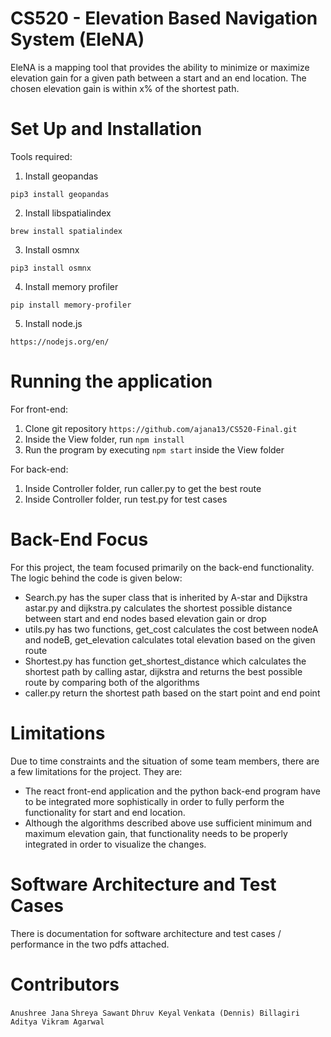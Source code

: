 
# CS520 - Elevation Based Navigation System (EleNA)

EleNA is a mapping tool that provides the ability to minimize or maximize elevation gain for a given path between a start and an end location. The chosen elevation gain is within x% of the shortest path.

# Set Up and Installation

Tools required:

1. Install geopandas

```
pip3 install geopandas
```

2. Install libspatialindex

```
brew install spatialindex
```

3. Install osmnx

```
pip3 install osmnx
```

4. Install memory profiler

```
pip install memory-profiler
```

5. Install node.js

```
https://nodejs.org/en/
```

# Running the application

For front-end:

1. Clone git repository `https://github.com/ajana13/CS520-Final.git`
2. Inside the View folder, run `npm install`
3. Run the program by executing `npm start` inside the View folder

For back-end:
1. Inside Controller folder, run caller.py to get the best route
2. Inside Controller folder, run test.py for test cases


# Back-End Focus

For this project, the team focused primarily on the back-end functionality. The logic behind the code is given below:

- Search.py has the super class that is inherited by A-star and Dijkstra
astar.py and dijkstra.py calculates the shortest possible distance between start and end nodes based elevation gain or drop
- utils.py has two functions, get_cost calculates the cost between nodeA and nodeB, get_elevation calculates total elevation based on the given route
- Shortest.py has function get_shortest_distance which calculates the shortest path by calling astar, dijkstra and returns the best possible route by comparing both of the algorithms
- caller.py return the shortest path based on the start point and end point 

# Limitations

Due to time constraints and the situation of some team members, there are a few limitations for the project. They are:

- The react front-end application and the python back-end program have to be integrated more sophistically in order to fully perform the functionality for start and end location. 
- Although the algorithms described above use sufficient minimum and maximum elevation gain, that functionality needs to be properly integrated in order to visualize the changes.

# Software Architecture and Test Cases

There is documentation for software architecture and test cases / performance in the two pdfs attached.



# Contributors

`Anushree Jana`
`Shreya Sawant`
`Dhruv Keyal`
`Venkata (Dennis) Billagiri`
`Aditya Vikram Agarwal`